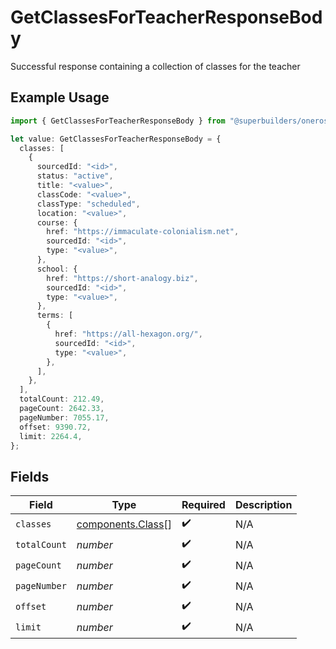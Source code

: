 # GetClassesForTeacherResponseBody

Successful response containing a collection of classes for the teacher

## Example Usage

```typescript
import { GetClassesForTeacherResponseBody } from "@superbuilders/oneroster/models/operations";

let value: GetClassesForTeacherResponseBody = {
  classes: [
    {
      sourcedId: "<id>",
      status: "active",
      title: "<value>",
      classCode: "<value>",
      classType: "scheduled",
      location: "<value>",
      course: {
        href: "https://immaculate-colonialism.net",
        sourcedId: "<id>",
        type: "<value>",
      },
      school: {
        href: "https://short-analogy.biz",
        sourcedId: "<id>",
        type: "<value>",
      },
      terms: [
        {
          href: "https://all-hexagon.org/",
          sourcedId: "<id>",
          type: "<value>",
        },
      ],
    },
  ],
  totalCount: 212.49,
  pageCount: 2642.33,
  pageNumber: 7055.17,
  offset: 9390.72,
  limit: 2264.4,
};
```

## Fields

| Field                                                  | Type                                                   | Required                                               | Description                                            |
| ------------------------------------------------------ | ------------------------------------------------------ | ------------------------------------------------------ | ------------------------------------------------------ |
| `classes`                                              | [components.Class](../../models/components/class.md)[] | :heavy_check_mark:                                     | N/A                                                    |
| `totalCount`                                           | *number*                                               | :heavy_check_mark:                                     | N/A                                                    |
| `pageCount`                                            | *number*                                               | :heavy_check_mark:                                     | N/A                                                    |
| `pageNumber`                                           | *number*                                               | :heavy_check_mark:                                     | N/A                                                    |
| `offset`                                               | *number*                                               | :heavy_check_mark:                                     | N/A                                                    |
| `limit`                                                | *number*                                               | :heavy_check_mark:                                     | N/A                                                    |